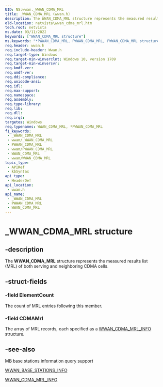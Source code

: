 ```yaml
---
UID: NS:wwan._WWAN_CDMA_MRL
title: _WWAN_CDMA_MRL (wwan.h)
description: The WWAN_CDMA_MRL structure represents the measured results list (MRL) of both serving and neighboring CDMA cells.
old-location: netvista\wwan_cdma_mrl.htm
tech.root: netvista
ms.date: 03/11/2022
keywords: ["WWAN_CDMA_MRL structure"]
ms.keywords: "*PWWAN_CDMA_MRL, PWWAN_CDMA_MRL, PWWAN_CDMA_MRL structure pointer [Network Drivers Starting with Windows Vista], WWAN_CDMA_MRL, WWAN_CDMA_MRL structure [Network Drivers Starting with Windows Vista], _WWAN_CDMA_MRL, netvista.wwan_cdma_mrl, wwan/PWWAN_CDMA_MRL, wwan/WWAN_CDMA_MRL"
req.header: wwan.h
req.include-header: Wwan.h
req.target-type: Windows
req.target-min-winverclnt: Windows 10, version 1709
req.target-min-winversvr: 
req.kmdf-ver: 
req.umdf-ver: 
req.ddi-compliance: 
req.unicode-ansi: 
req.idl: 
req.max-support: 
req.namespace: 
req.assembly: 
req.type-library: 
req.lib: 
req.dll: 
req.irql: 
targetos: Windows
req.typenames: WWAN_CDMA_MRL, *PWWAN_CDMA_MRL
f1_keywords:
 - _WWAN_CDMA_MRL
 - wwan/_WWAN_CDMA_MRL
 - PWWAN_CDMA_MRL
 - wwan/PWWAN_CDMA_MRL
 - WWAN_CDMA_MRL
 - wwan/WWAN_CDMA_MRL
topic_type:
 - APIRef
 - kbSyntax
api_type:
 - HeaderDef
api_location:
 - wwan.h
api_name:
 - _WWAN_CDMA_MRL
 - PWWAN_CDMA_MRL
 - WWAN_CDMA_MRL
---
```


# _WWAN_CDMA_MRL structure


## -description

The <b>WWAN_CDMA_MRL</b> structure represents the measured results list (MRL) of both serving and neighboring CDMA cells.

## -struct-fields

### -field ElementCount

The count of MRL entries following this member.

### -field CDMAMrl

The array of MRL records, each specified as a <a href="/windows-hardware/drivers/ddi/wwan/ns-wwan-_wwan_cdma_mrl_info">WWAN_CDMA_MRL_INFO</a> structure.

## -see-also

<a href="/windows-hardware/drivers/network/mb-base-stations-information-query-support">MB base stations information query support</a>



<a href="/windows-hardware/drivers/ddi/wwan/ns-wwan-_wwan_base_stations_info">WWAN_BASE_STATIONS_INFO</a>



<a href="/windows-hardware/drivers/ddi/wwan/ns-wwan-_wwan_cdma_mrl_info">WWAN_CDMA_MRL_INFO</a>

